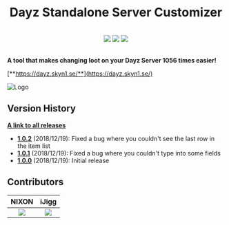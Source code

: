 <div align="center">
<br>
<h1>Dayz Standalone Server Customizer</h1>
</div>


<div align="center">
<br>
<img src="https://forthebadge.com/images/badges/approved-by-george-costanza.svg" />
<img src="https://forthebadge.com/images/badges/powered-by-black-magic.svg" />
<img src="https://forthebadge.com/images/badges/built-by-neckbeards.svg" />
</div>

<br>


**A tool that makes changing loot on your Dayz Server 1056 times easier!**

[**https://dayz.skyn1.se/**](https://dayz.skyn1.se/)


![Logo](https://i.redd.it/xy5be0g1i2521.png)

## Version History
[**A link to all releases**](https://github.com/niklashenrixon/dayz-server-customizer/releases/)

- [**1.0.2**](https://github.com/niklashenrixon/dayz-server-customizer/releases/tag/v1.0.2) (2018/12/19): Fixed a bug where you couldn't see the last row in the item list
- [**1.0.1**](https://github.com/niklashenrixon/dayz-server-customizer/releases/tag/v1.0.1) (2018/12/19): Fixed a bug where you couldn't type into some fields
- [**1.0.0**](https://github.com/niklashenrixon/dayz-server-customizer/releases/tag/dssc) (2018/12/19): Initial release

## Contributors

NIXON                      |  iJigg
:-------------------------:|:-------------------------:
![](https://avatars0.githubusercontent.com/u/5651193?s=90&v=4)  |  ![](https://avatars3.githubusercontent.com/u/3774771?s=90&v=4)
